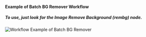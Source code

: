 #### Example of Batch BG Remover Workflow

##### To use, just look for the Image Remove Background (rembg) node.

![Workflow Example of Batch BG Remover](https://github.com/mikecabral/ComfyUI/blob/master/workflows/Batch_BG_Remover/remove_bg.png)
